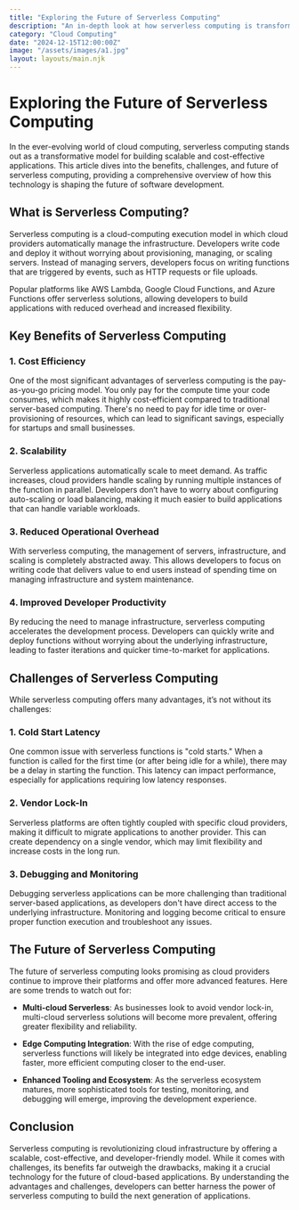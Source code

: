 ```yaml
---
title: "Exploring the Future of Serverless Computing"
description: "An in-depth look at how serverless computing is transforming cloud infrastructure and software development."
category: "Cloud Computing"
date: "2024-12-15T12:00:00Z"
image: "/assets/images/a1.jpg"
layout: layouts/main.njk
---
```


# Exploring the Future of Serverless Computing

In the ever-evolving world of cloud computing, serverless computing stands out as a transformative model for building scalable and cost-effective applications. This article dives into the benefits, challenges, and future of serverless computing, providing a comprehensive overview of how this technology is shaping the future of software development.

## What is Serverless Computing?

Serverless computing is a cloud-computing execution model in which cloud providers automatically manage the infrastructure. Developers write code and deploy it without worrying about provisioning, managing, or scaling servers. Instead of managing servers, developers focus on writing functions that are triggered by events, such as HTTP requests or file uploads.

Popular platforms like AWS Lambda, Google Cloud Functions, and Azure Functions offer serverless solutions, allowing developers to build applications with reduced overhead and increased flexibility.

## Key Benefits of Serverless Computing

### 1. **Cost Efficiency**

One of the most significant advantages of serverless computing is the pay-as-you-go pricing model. You only pay for the compute time your code consumes, which makes it highly cost-efficient compared to traditional server-based computing. There's no need to pay for idle time or over-provisioning of resources, which can lead to significant savings, especially for startups and small businesses.

### 2. **Scalability**

Serverless applications automatically scale to meet demand. As traffic increases, cloud providers handle scaling by running multiple instances of the function in parallel. Developers don’t have to worry about configuring auto-scaling or load balancing, making it much easier to build applications that can handle variable workloads.

### 3. **Reduced Operational Overhead**

With serverless computing, the management of servers, infrastructure, and scaling is completely abstracted away. This allows developers to focus on writing code that delivers value to end users instead of spending time on managing infrastructure and system maintenance.

### 4. **Improved Developer Productivity**

By reducing the need to manage infrastructure, serverless computing accelerates the development process. Developers can quickly write and deploy functions without worrying about the underlying infrastructure, leading to faster iterations and quicker time-to-market for applications.

## Challenges of Serverless Computing

While serverless computing offers many advantages, it’s not without its challenges:

### 1. **Cold Start Latency**

One common issue with serverless functions is "cold starts." When a function is called for the first time (or after being idle for a while), there may be a delay in starting the function. This latency can impact performance, especially for applications requiring low latency responses.

### 2. **Vendor Lock-In**

Serverless platforms are often tightly coupled with specific cloud providers, making it difficult to migrate applications to another provider. This can create dependency on a single vendor, which may limit flexibility and increase costs in the long run.

### 3. **Debugging and Monitoring**

Debugging serverless applications can be more challenging than traditional server-based applications, as developers don't have direct access to the underlying infrastructure. Monitoring and logging become critical to ensure proper function execution and troubleshoot any issues.

## The Future of Serverless Computing

The future of serverless computing looks promising as cloud providers continue to improve their platforms and offer more advanced features. Here are some trends to watch out for:

- **Multi-cloud Serverless**: As businesses look to avoid vendor lock-in, multi-cloud serverless solutions will become more prevalent, offering greater flexibility and reliability.
- **Edge Computing Integration**: With the rise of edge computing, serverless functions will likely be integrated into edge devices, enabling faster, more efficient computing closer to the end-user.

- **Enhanced Tooling and Ecosystem**: As the serverless ecosystem matures, more sophisticated tools for testing, monitoring, and debugging will emerge, improving the development experience.

## Conclusion

Serverless computing is revolutionizing cloud infrastructure by offering a scalable, cost-effective, and developer-friendly model. While it comes with challenges, its benefits far outweigh the drawbacks, making it a crucial technology for the future of cloud-based applications. By understanding the advantages and challenges, developers can better harness the power of serverless computing to build the next generation of applications.
